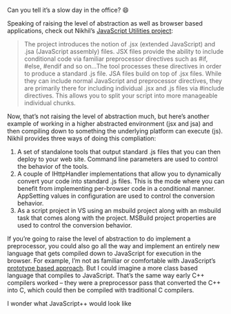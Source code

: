 Can you tell it’s a slow day in the office?
:smile:

Speaking of raising the level of abstraction as well as browser based
applications, check out Nikhil’s [JavaScript Utilities
project](http://www.nikhilk.net/Project.JSUtils.aspx):

> The project introduces the notion of .jsx (extended JavaScript) and
> .jsa (JavaScript assembly) files. JSX files provide the ability to
> include conditional code via familiar preprocessor directives such as
> \#if, \#else, \#endif and so on…The tool processes these directives in
> order to produce a standard .js file. JSA files build on top of .jsx
> files. While they can include normal JavaScript and preprocessor
> directives, they are primarily there for including individual .jsx and
> .js files via \#include directives. This allows you to split your
> script into more manageable individual chunks.

Now, that’s not raising the level of abstraction much, but here’s
another example of working in a higher abstracted environment (jsx and
jsa) and then compiling down to something the underlying platform can
execute (js). Nikhil provides three ways of doing this compliation:

1.  A set of standalone tools that output standard .js files that you
    can then deploy to your web site. Command line parameters are used
    to control the behavior of the tools.
2.  A couple of IHttpHandler implementations that allow you to
    dynamically convert your code into standard .js files. This is the
    mode where you can benefit from implementing per-browser code in a
    conditional manner. AppSetting values in configuration are used to
    control the conversion behavior.
3.  As a script project in VS using an msbuild project along with an
    msbuild task that comes along with the project. MSBuild project
    properties are used to control the conversion behavior.

If you’re going to raise the level of abstraction to do implement a
preprocessor, you could also go all the way and implement an entirely
new language that gets compiled down to JavaScript for execution in the
browser. For example, I’m not as familiar or comfortable with
JavaScript’s [prototype based
approach](http://en.wikipedia.org/wiki/Prototype-based_programming). But
I could imagine a more class based language that compiles to JavaScript.
That’s the same way early C++ compilers worked – they were a
preprocessor pass that converted the C++ into C, which could then be
compiled with traditional C compilers.

I wonder what JavaScript++ would look like

